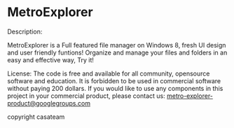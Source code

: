 MetroExplorer
=============
Description:

MetroExplorer is a Full featured file manager on Windows 8, fresh UI design and user friendly funtions!
Organize and manage your files and folders in an easy and effective way, Try it!

License:
The code is free and available for all community, opensource software and education. It is forbidden to be used in commercial software without paying 200 dollars. If you would like to use any components in this project in your commercial product, please contact us: metro-explorer-product@googlegroups.com 

copyright casateam
